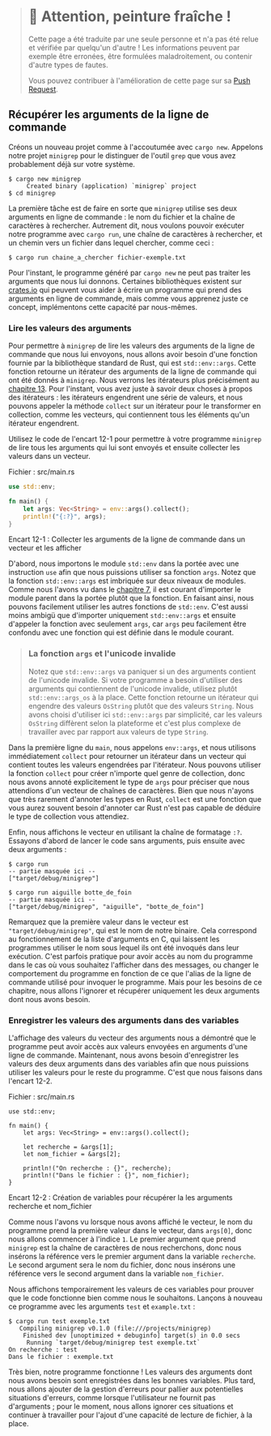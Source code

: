 > # 🚧 Attention, peinture fraîche !
>
> Cette page a été traduite par une seule personne et n'a pas été relue et
> vérifiée par quelqu'un d'autre ! Les informations peuvent par exemple être
> erronées, être formulées maladroitement, ou contenir d'autre types de fautes.
>
> Vous pouvez contribuer à l'amélioration de cette page sur sa
> [Push Request](https://github.com/Jimskapt/rust-book-fr/pull/133).

<!--
## Accepting Command Line Arguments
-->

## Récupérer les arguments de la ligne de commande

<!--
Let’s create a new project with, as always, `cargo new`. We’ll call our project
`minigrep` to distinguish it from the `grep` tool that you might already have
on your system.
-->

Créons un nouveau projet comme à l'accoutumée avec `cargo new`. Appelons
notre projet `minigrep` pour le distinguer de l'outil `grep` que vous avez
probablement déjà sur votre système.

```text
$ cargo new minigrep
     Created binary (application) `minigrep` project
$ cd minigrep
```

<!--
The first task is to make `minigrep` accept its two command line arguments: the
filename and a string to search for. That is, we want to be able to run our
program with `cargo run`, a string to search for, and a path to a file to
search in, like so:
-->

La première tâche est de faire en sorte que `minigrep` utilise ses deux
arguments en ligne de commande : le nom du fichier et la chaîne de caractères à
rechercher. Autrement dit, nous voulons pouvoir exécuter notre programme avec
`cargo run`, une chaîne de caractères à rechercher, et un chemin vers un
fichier dans lequel chercher, comme ceci :

<!--
```text
$ cargo run searchstring example-filename.txt
```
-->

```text
$ cargo run chaine_a_chercher fichier-exemple.txt
```

<!--
Right now, the program generated by `cargo new` cannot process arguments we
give it. Some existing libraries on [crates.io](https://crates.io/) can help
with writing a program that accepts command line arguments, but because you’re
just learning this concept, let’s implement this capability ourselves.
-->

Pour l'instant, le programme généré par `cargo new` ne peut pas traiter les
arguments que nous lui donnons. Certaines bibliothèques existent sur
[crates.io](https://crates.io/) qui peuvent vous aider à écrire un programme
qui prend des arguments en ligne de commande, mais comme vous apprenez
juste ce concept, implémentons cette capacité par nous-mêmes.

<!--
### Reading the Argument Values
-->

### Lire les valeurs des arguments

<!--
To enable `minigrep` to read the values of command line arguments we pass to
it, we’ll need a function provided in Rust’s standard library, which is
`std::env::args`. This function returns an iterator of the command line
arguments that were given to `minigrep`. We’ll cover iterators fully in
[Chapter 13][ch13]<!-- ignore -- >. For now, you only need to know two details
about iterators: iterators produce a series of values, and we can call the
`collect` method on an iterator to turn it into a collection, such as a vector,
containing all the elements the iterator produces.
-->

Pour permettre à `minigrep` de lire les valeurs des arguments de la ligne de
commande que nous lui envoyons, nous allons avoir besoin d'une fonction fournie
par la bibliothèque standard de Rust, qui est `std::env::args`. Cette fonction
retourne un itérateur des arguments de la ligne de commande qui ont été donnés
à `minigrep`. Nous verrons les itérateurs plus précisément au
[chapitre 13][ch13]<!-- ignore -->. Pour l'instant, vous avez juste à savoir
deux choses à propos des itérateurs : les itérateurs engendrent une série de
valeurs, et nous pouvons appeler la méthode `collect` sur un itérateur pour le
transformer en collection, comme les vecteurs, qui contiennent tous les
éléments qu'un itérateur engendrent.

<!--
Use the code in Listing 12-1 to allow your `minigrep` program to read any
command line arguments passed to it and then collect the values into a vector.
-->

Utilisez le code de l'encart 12-1 pour permettre à votre programme `minigrep`
de lire tous les arguments qui lui sont envoyés et ensuite collecter les
valeurs dans un vecteur.

<!--
<span class="filename">Filename: src/main.rs</span>
-->

<span class="filename">Fichier : src/main.rs</span>

```rust
use std::env;

fn main() {
    let args: Vec<String> = env::args().collect();
    println!("{:?}", args);
}
```

<!--
<span class="caption">Listing 12-1: Collecting the command line arguments into
a vector and printing them</span>
-->

<span class="caption">Encart 12-1 : Collecter les arguments de la ligne de
commande dans un vecteur et les afficher</span>

<!--
First, we bring the `std::env` module into scope with a `use` statement so we
can use its `args` function. Notice that the `std::env::args` function is
nested in two levels of modules. As we discussed in [Chapter
7][ch7-idiomatic-use]<!-- ignore -- >, in cases where the desired function is
nested in more than one module, it’s conventional to bring the parent module
into scope rather than the function. By doing so, we can easily use other
functions from `std::env`. It’s also less ambiguous than adding `use
std::env::args` and then calling the function with just `args`, because `args`
might easily be mistaken for a function that’s defined in the current module.
-->

D'abord, nous importons le module `std::env` dans la portée avec une
instruction `use` afin que nous puissions utiliser sa fonction `args`. Notez
que la fonction `std::env::args` est imbriquée sur deux niveaux de modules.
Comme nous l'avons vu dans le [chapitre 7][ch7-idiomatic-use]<!-- ignore -->,
il est courant d'importer le module parent dans la portée plutôt que la
fonction. En faisant ainsi, nous pouvons facilement utiliser les autres
fonctions de `std::env`. C'est aussi moins ambigü que d'importer uniquement
`std::env::args` et ensuite d'appeler la fonction avec seulement `args`, car
`args` peu facilement être confondu avec une fonction qui est définie dans le
module courant.

<!--
> ### The `args` Function and Invalid Unicode
>
> Note that `std::env::args` will panic if any argument contains invalid
> Unicode. If your program needs to accept arguments containing invalid
> Unicode, use `std::env::args_os` instead. That function returns an iterator
> that produces `OsString` values instead of `String` values. We’ve chosen to
> use `std::env::args` here for simplicity, because `OsString` values differ
> per platform and are more complex to work with than `String` values.
-->

> ### La fonction `args` et l'unicode invalide
>
> Notez que `std::env::args` va paniquer si un des arguments contient de
> l'unicode invalide. Si votre programme a besoin d'utiliser des arguments qui
> contiennent de l'unicode invalide, utilisez plutôt `std::env::args_os` à la
> place. Cette fonction retourne un itérateur qui engendre des valeurs `OsString`
> plutôt que des valeurs `String`. Nous avons choisi d'utiliser ici
> `std::env::args` par simplicité, car les valeurs `OsString` diffèrent selon
> la plateforme et c'est plus complexe de travailler avec par rapport aux
> valeurs de type `String`.

<!--
On the first line of `main`, we call `env::args`, and we immediately use
`collect` to turn the iterator into a vector containing all the values produced
by the iterator. We can use the `collect` function to create many kinds of
collections, so we explicitly annotate the type of `args` to specify that we
want a vector of strings. Although we very rarely need to annotate types in
Rust, `collect` is one function you do often need to annotate because Rust
isn’t able to infer the kind of collection you want.
-->

Dans la première ligne du `main`, nous appelons `env::args`, et nous utilisons
immédiatement `collect` pour retourner un itérateur dans un vecteur qui
contient toutes les valeurs engendrées par l'itérateur. Nous pouvons utiliser
la fonction `collect` pour créer n'importe quel genre de collection, donc nous
avons annoté explicitement le type de `args` pour préciser que nous attendions
d'un vecteur de chaînes de caractères. Bien que nous n'ayons que très
rarement d'annoter les types en Rust, `collect` est une fonction que vous
aurez souvent besoin d'annoter car Rust n'est pas capable de déduire le type
de collection vous attendiez.

<!--
Finally, we print the vector using the debug formatter, `:?`. Let’s try running
the code first with no arguments and then with two arguments:
-->

Enfin, nous affichons le vecteur en utilisant la chaîne de formatage `:?`.
Essayons d'abord de lancer le code sans arguments, puis ensuite avec deux
arguments :

<!--
```text
$ cargo run
--snip--
["target/debug/minigrep"]

$ cargo run needle haystack
--snip--
["target/debug/minigrep", "needle", "haystack"]
```
-->

```text
$ cargo run
-- partie masquée ici --
["target/debug/minigrep"]

$ cargo run aiguille botte_de_foin
-- partie masquée ici --
["target/debug/minigrep", "aiguille", "botte_de_foin"]
```

<!--
Notice that the first value in the vector is `"target/debug/minigrep"`, which
is the name of our binary. This matches the behavior of the arguments list in
C, letting programs use the name by which they were invoked in their execution.
It’s often convenient to have access to the program name in case you want to
print it in messages or change behavior of the program based on what command
line alias was used to invoke the program. But for the purposes of this
chapter, we’ll ignore it and save only the two arguments we need.
-->

Remarquez que la première valeur dans le vecteur est
`"target/debug/minigrep"`, qui est le nom de notre binaire. Cela correspond
au fonctionnement de la liste d'arguments en C, qui laissent les programmes
utiliser le nom sous lequel ils ont été invoqués dans leur exécution. C'est
parfois pratique pour avoir accès au nom du programme dans le cas où vous
souhaitez l'afficher dans des messages, ou changer le comportement du programme
en fonction de ce que l'alias de la ligne de commande utilisé pour invoquer le
programme. Mais pour les besoins de ce chapitre, nous allons l'ignorer et
récupérer uniquement les deux arguments dont nous avons besoin.

<!--
### Saving the Argument Values in Variables
-->

### Enregistrer les valeurs des arguments dans des variables

<!--
Printing the value of the vector of arguments illustrated that the program is
able to access the values specified as command line arguments. Now we need to
save the values of the two arguments in variables so we can use the values
throughout the rest of the program. We do that in Listing 12-2.
-->

L'affichage des valeurs du vecteur des arguments nous a démontré que le
programme peut avoir accès aux valeurs envoyées en arguments d'une ligne de
commande. Maintenant, nous avons besoin d'enregistrer les valeurs des deux
arguments dans des variables afin que nous puissions utiliser les valeurs pour
le reste du programme. C'est que nous faisons dans l'encart 12-2.

<!--
<span class="filename">Filename: src/main.rs</span>
-->

<span class="filename">Fichier : src/main.rs</span>

<!--
```rust,should_panic
use std::env;

fn main() {
    let args: Vec<String> = env::args().collect();

    let query = &args[1];
    let filename = &args[2];

    println!("Searching for {}", query);
    println!("In file {}", filename);
}
```
-->

```rust,should_panic
use std::env;

fn main() {
    let args: Vec<String> = env::args().collect();

    let recherche = &args[1];
    let nom_fichier = &args[2];

    println!("On recherche : {}", recherche);
    println!("Dans le fichier : {}", nom_fichier);
}
```

<!--
<span class="caption">Listing 12-2: Creating variables to hold the query
argument and filename argument</span>
-->

<span class="caption">Encart 12-2 : Création de variables pour récupérer la
les arguments recherche et nom_fichier</span>

<!--
As we saw when we printed the vector, the program’s name takes up the first
value in the vector at `args[0]`, so we’re starting at index `1`. The first
argument `minigrep` takes is the string we’re searching for, so we put a
reference to the first argument in the variable `query`. The second argument
will be the filename, so we put a reference to the second argument in the
variable `filename`.
-->

Comme nous l'avons vu lorsque nous avons affiché le vecteur, le nom du
programme prend la première valeur dans le vecteur, dans `args[0]`, donc nous
allons commencer à l'indice `1`. Le premier argument que prend `minigrep` est
la chaîne de caractères de nous recherchons, donc nous insérons la référence
vers le premier argument dans la variable `recherche`. Le second argument sera
le nom du fichier, donc nous insérons une référence vers le second argument
dans la variable `nom_fichier`.

<!--
We temporarily print the values of these variables to prove that the code is
working as we intend. Let’s run this program again with the arguments `test`
and `sample.txt`:
-->

Nous affichons temporairement les valeurs de ces variables pour prouver que le
code fonctionne bien comme nous le souhaitons. Lançons à nouveau ce programme
avec les arguments `test` et `example.txt` :

<!--
```text
$ cargo run test sample.txt
   Compiling minigrep v0.1.0 (file:///projects/minigrep)
    Finished dev [unoptimized + debuginfo] target(s) in 0.0 secs
     Running `target/debug/minigrep test sample.txt`
Searching for test
In file sample.txt
```
-->

```text
$ cargo run test exemple.txt
   Compiling minigrep v0.1.0 (file:///projects/minigrep)
    Finished dev [unoptimized + debuginfo] target(s) in 0.0 secs
     Running `target/debug/minigrep test exemple.txt`
On recherche : test
Dans le fichier : exemple.txt
```

<!--
Great, the program is working! The values of the arguments we need are being
saved into the right variables. Later we’ll add some error handling to deal
with certain potential erroneous situations, such as when the user provides no
arguments; for now, we’ll ignore that situation and work on adding file-reading
capabilities instead.
-->

Très bien, notre programme fonctionne ! Les valeurs des arguments dont nous
avons besoin sont enregistrées dans les bonnes variables. Plus tard, nous
allons ajouter de la gestion d'erreurs pour pallier aux potentielles situations
d'erreurs, comme lorsque l'utilisateur ne fournit pas d'arguments ; pour le
moment, nous allons ignorer ces situations et continuer à travailler pour
l'ajout d'une capacité de lecture de fichier, à la place.

[ch13]: ch13-00-functional-features.html

<!--
[ch7-idiomatic-use]: ch07-04-bringing-paths-into-scope-with-the-use-keyword.html#creating-idiomatic-use-paths
-->

[ch7-idiomatic-use]: ch07-04-bringing-paths-into-scope-with-the-use-keyword.html
